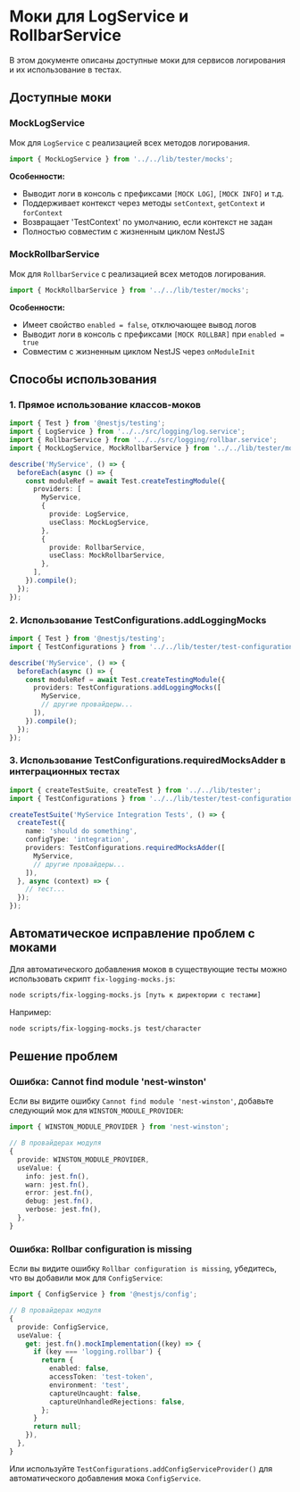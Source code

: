 # Моки для LogService и RollbarService

В этом документе описаны доступные моки для сервисов логирования и их использование в тестах.

## Доступные моки

### MockLogService

Мок для `LogService` с реализацией всех методов логирования.

```typescript
import { MockLogService } from '../../lib/tester/mocks';
```

**Особенности:**
- Выводит логи в консоль с префиксами `[MOCK LOG]`, `[MOCK INFO]` и т.д.
- Поддерживает контекст через методы `setContext`, `getContext` и `forContext`
- Возвращает 'TestContext' по умолчанию, если контекст не задан
- Полностью совместим с жизненным циклом NestJS

### MockRollbarService

Мок для `RollbarService` с реализацией всех методов логирования.

```typescript
import { MockRollbarService } from '../../lib/tester/mocks';
```

**Особенности:**
- Имеет свойство `enabled = false`, отключающее вывод логов
- Выводит логи в консоль с префиксами `[MOCK ROLLBAR]` при `enabled = true`
- Совместим с жизненным циклом NestJS через `onModuleInit`

## Способы использования

### 1. Прямое использование классов-моков

```typescript
import { Test } from '@nestjs/testing';
import { LogService } from '../../src/logging/log.service';
import { RollbarService } from '../../src/logging/rollbar.service';
import { MockLogService, MockRollbarService } from '../../lib/tester/mocks';

describe('MyService', () => {
  beforeEach(async () => {
    const moduleRef = await Test.createTestingModule({
      providers: [
        MyService,
        {
          provide: LogService,
          useClass: MockLogService,
        },
        {
          provide: RollbarService,
          useClass: MockRollbarService,
        },
      ],
    }).compile();
  });
});
```

### 2. Использование TestConfigurations.addLoggingMocks

```typescript
import { Test } from '@nestjs/testing';
import { TestConfigurations } from '../../lib/tester/test-configurations';

describe('MyService', () => {
  beforeEach(async () => {
    const moduleRef = await Test.createTestingModule({
      providers: TestConfigurations.addLoggingMocks([
        MyService,
        // другие провайдеры...
      ]),
    }).compile();
  });
});
```

### 3. Использование TestConfigurations.requiredMocksAdder в интеграционных тестах

```typescript
import { createTestSuite, createTest } from '../../lib/tester';
import { TestConfigurations } from '../../lib/tester/test-configurations';

createTestSuite('MyService Integration Tests', () => {
  createTest({ 
    name: 'should do something', 
    configType: 'integration',
    providers: TestConfigurations.requiredMocksAdder([
      MyService,
      // другие провайдеры...
    ]),
  }, async (context) => {
    // тест...
  });
});
```

## Автоматическое исправление проблем с моками

Для автоматического добавления моков в существующие тесты можно использовать скрипт `fix-logging-mocks.js`:

```bash
node scripts/fix-logging-mocks.js [путь к директории с тестами]
```

Например:

```bash
node scripts/fix-logging-mocks.js test/character
```

## Решение проблем

### Ошибка: Cannot find module 'nest-winston'

Если вы видите ошибку `Cannot find module 'nest-winston'`, добавьте следующий мок для `WINSTON_MODULE_PROVIDER`:

```typescript
import { WINSTON_MODULE_PROVIDER } from 'nest-winston';

// В провайдерах модуля
{
  provide: WINSTON_MODULE_PROVIDER,
  useValue: {
    info: jest.fn(),
    warn: jest.fn(),
    error: jest.fn(),
    debug: jest.fn(),
    verbose: jest.fn(),
  },
}
```

### Ошибка: Rollbar configuration is missing

Если вы видите ошибку `Rollbar configuration is missing`, убедитесь, что вы добавили мок для `ConfigService`:

```typescript
import { ConfigService } from '@nestjs/config';

// В провайдерах модуля
{
  provide: ConfigService,
  useValue: {
    get: jest.fn().mockImplementation((key) => {
      if (key === 'logging.rollbar') {
        return {
          enabled: false,
          accessToken: 'test-token',
          environment: 'test',
          captureUncaught: false,
          captureUnhandledRejections: false,
        };
      }
      return null;
    }),
  },
}
```

Или используйте `TestConfigurations.addConfigServiceProvider()` для автоматического добавления мока `ConfigService`. 
